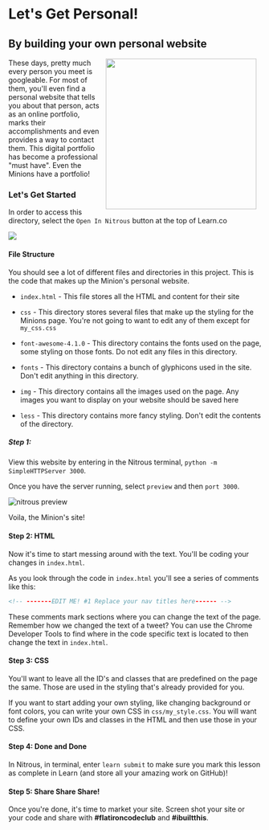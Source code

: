 # Let's Get Personal!

## By building your own personal website

<img src="https://s3.amazonaws.com/after-school-assets/minions.jpg" width="300px" align="right" hspace="10">

These days, pretty much every person you meet is googleable. For most of them, you'll even find a personal website that tells you about that person, acts as an online portfolio, marks their accomplishments and even provides a way to contact them. This digital portfolio has become a professional "must have". Even the Minions have a portfolio!

### Let's Get Started

In order to access this directory, select the `Open In Nitrous` button at the top of Learn.co

<img src="https://s3.amazonaws.com/after-school-assets/open-in-nitrous.png">

#### File Structure 
You should see a lot of different files and directories in this project. This is the code that makes up the Minion's personal website. 

+ `index.html` - This file stores all the HTML and content for their site

+ `css` - This directory stores several files that make up the styling for the Minions page. You're not going to want to edit any of them except for `my_css.css`

+ `font-awesome-4.1.0` - This directory contains the fonts used on the page, some styling on those fonts. Do not edit any files in this directory. 

+ `fonts` - This directory contains a bunch of glyphicons used in the site. Don't edit anything in this directory. 

+ `img` - This directory contains all the images used on the page. Any images you want to display on your website should be saved here

+ `less` - This directory contains more fancy styling. Don't edit the contents of the directory.


##### Step 1:

View this website by entering in the Nitrous terminal, `python -m SimpleHTTPServer 3000`. 

Once you have the server running, select `preview` and then `port 3000`.

<img src="https://s3.amazonaws.com/after-school-assets/nitrous-preview.png" alt="nitrous preview">

Voila, the Minion's site!

#### Step 2: HTML

Now it's time to start messing around with the text. You'll be coding your changes in `index.html`.

As you look through the code in `index.html` you'll see a series of comments like this:

```html
<!-- -------EDIT ME! #1 Replace your nav titles here------ -->
```

These comments mark sections where you can change the text of the page. Remember how we changed the text of a tweet? You can use the Chrome Developer Tools to find where in the code specific text is located to then change the text in `index.html`.

#### Step 3: CSS 

You'll want to leave all the ID's and classes that are predefined on the page the same. Those are used in the styling that's already provided for you.

If you want to start adding your own styling, like changing background or font colors, you can write your own CSS in `css/my_style.css`. You will want to define your own IDs and classes in the HTML and then use those in your CSS.

#### Step 4: Done and Done

In Nitrous, in terminal, enter `learn submit` to make sure you mark this lesson as complete in Learn (and store all your amazing work on GitHub)!


#### Step 5: Share Share Share!

Once you're done, it's time to market your site. Screen shot your site or your code and share with **\#flatironcodeclub** and **\#ibuiltthis**. 







